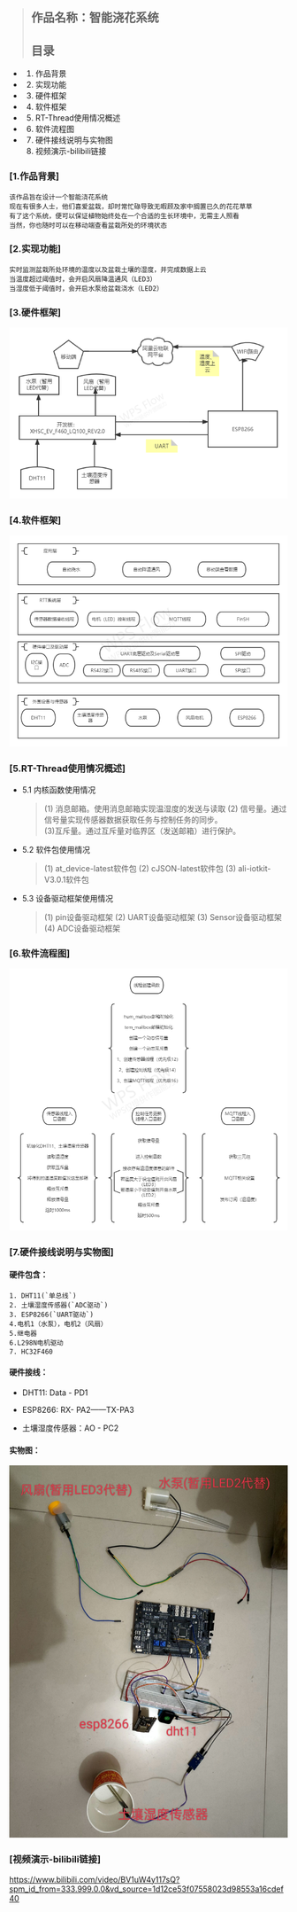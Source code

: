 > ## 作品名称：智能浇花系统
> 
> ## 目录

- 1. 作品背景

- 2. 实现功能

- 3. 硬件框架

- 4. 软件框架

- 5. RT-Thread使用情况概述

- 6. 软件流程图

- 7. 硬件接线说明与实物图
  8. 视频演示-bilibili链接

### [1.作品背景]

    该作品旨在设计一个智能浇花系统
    现在有很多人士，他们喜爱盆栽，却时常忙碌导致无暇顾及家中搁置已久的花花草草
    有了这个系统，便可以保证植物始终处在一个合适的生长环境中，无需主人照看
    当然，你也随时可以在移动端查看盆栽所处的环境状态

### [2.实现功能]

    实时监测盆栽所处环境的温度以及盆栽土壤的湿度，并完成数据上云
    当温度超过阈值时，会开启风扇降温通风（LED3）
    当湿度低于阈值时，会开启水泵给盆栽浇水（LED2）

### [3.硬件框架]

![Image text](../杨武鑫RTT夏令营作品/4.图片/硬件框架.png)

### [4.软件框架]

![软硬件框架图.png](../杨武鑫RTT夏令营作品/4.图片/软硬件框架图.png)

### [5.RT-Thread使用情况概述]

- 5.1 内核函数使用情况
  
  > (1) 消息邮箱。使用消息邮箱实现温湿度的发送与读取
  > (2) 信号量。通过信号量实现传感器数据获取任务与控制任务的同步。  
  > (3)互斥量。通过互斥量对临界区（发送邮箱）进行保护。

- 5.2 软件包使用情况
  
  > (1) at_device-latest软件包
  > (2) cJSON-latest软件包
  > (3) ali-iotkit-V3.0.1软件包

- 5.3 设备驱动框架使用情况
  
  > (1) pin设备驱动框架
  > (2) UART设备驱动框架
  > (3) Sensor设备驱动框架
  > (4) ADC设备驱动框架

### [6.软件流程图]

![Image text](../杨武鑫RTT夏令营作品/4.图片/软件框架说明.png)

### [7.硬件接线说明与实物图]

#### 硬件包含：

    1. DHT11(`单总线`)  
    2. 土壤湿度传感器(`ADC驱动`)  
    3. ESP8266(`UART驱动`)  
    4.电机1（水泵），电机2（风扇）
    5.继电器
    6.L298N电机驱动
    7. HC32F460

#### 硬件接线：

- DHT11: Data - PD1

- ESP8266: RX- PA2——TX-PA3

- 土壤湿度传感器：AO - PC2

#### 实物图：

![硬件实物图.jpg](../杨武鑫RTT夏令营作品/4.图片/硬件实物图.jpg)

### [视频演示-bilibili链接]

https://www.bilibili.com/video/BV1uW4y117sQ?spm_id_from=333.999.0.0&vd_source=1d12ce53f07558023d98553a16cdef40